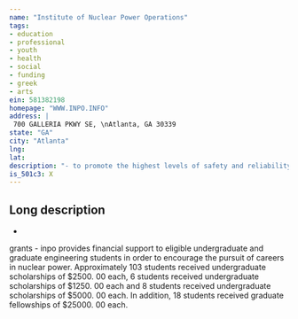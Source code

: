 ```yaml
---
name: "Institute of Nuclear Power Operations"
tags:
- education
- professional
- youth
- health
- social
- funding
- greek
- arts
ein: 581382198
homepage: "WWW.INPO.INFO"
address: |
 700 GALLERIA PKWY SE, \nAtlanta, GA 30339
state: "GA"
city: "Atlanta"
lng: 
lat: 
description: "- to promote the highest levels of safety and reliability, to promote excellence in the operation of commercial nuclear power plants. "
is_501c3: X
---
```


## Long description

-
  
  grants - inpo provides financial support to eligible undergraduate and graduate engineering students in order to encourage the pursuit of careers in nuclear power. Approximately 103 students received undergraduate scholarships of $2500. 00 each, 6 students received undergraduate scholarships of $1250. 00 each and 8 students received undergraduate scholarships of $5000. 00 each. In addition, 18 students received graduate fellowships of $25000. 00 each. 
